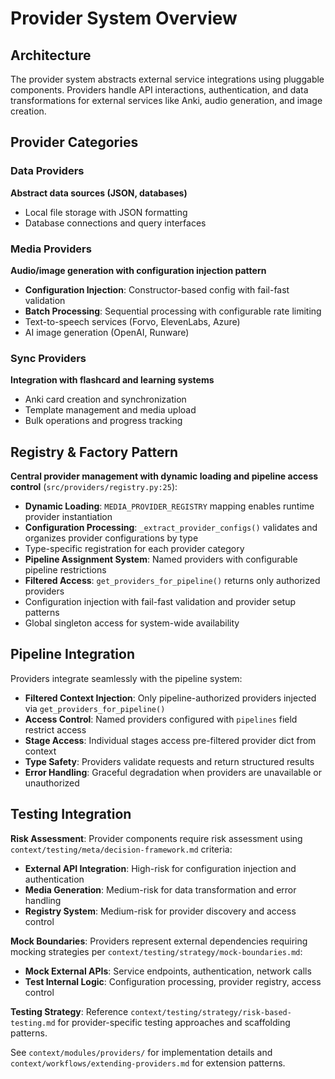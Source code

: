 # Provider System Overview

## Architecture

The provider system abstracts external service integrations using pluggable components. Providers handle API interactions, authentication, and data transformations for external services like Anki, audio generation, and image creation.

## Provider Categories

### Data Providers
**Abstract data sources (JSON, databases)**
- Local file storage with JSON formatting
- Database connections and query interfaces

### Media Providers
**Audio/image generation with configuration injection pattern**
- **Configuration Injection**: Constructor-based config with fail-fast validation
- **Batch Processing**: Sequential processing with configurable rate limiting
- Text-to-speech services (Forvo, ElevenLabs, Azure)
- AI image generation (OpenAI, Runware)

### Sync Providers
**Integration with flashcard and learning systems**
- Anki card creation and synchronization
- Template management and media upload
- Bulk operations and progress tracking

## Registry & Factory Pattern

**Central provider management with dynamic loading and pipeline access control** (`src/providers/registry.py:25`):
- **Dynamic Loading**: `MEDIA_PROVIDER_REGISTRY` mapping enables runtime provider instantiation
- **Configuration Processing**: `_extract_provider_configs()` validates and organizes provider configurations by type
- Type-specific registration for each provider category
- **Pipeline Assignment System**: Named providers with configurable pipeline restrictions
- **Filtered Access**: `get_providers_for_pipeline()` returns only authorized providers
- Configuration injection with fail-fast validation and provider setup patterns
- Global singleton access for system-wide availability

## Pipeline Integration

Providers integrate seamlessly with the pipeline system:
- **Filtered Context Injection**: Only pipeline-authorized providers injected via `get_providers_for_pipeline()`
- **Access Control**: Named providers configured with `pipelines` field restrict access
- **Stage Access**: Individual stages access pre-filtered provider dict from context
- **Type Safety**: Providers validate requests and return structured results
- **Error Handling**: Graceful degradation when providers are unavailable or unauthorized

## Testing Integration

**Risk Assessment**: Provider components require risk assessment using `context/testing/meta/decision-framework.md` criteria:
- **External API Integration**: High-risk for configuration injection and authentication
- **Media Generation**: Medium-risk for data transformation and error handling
- **Registry System**: Medium-risk for provider discovery and access control

**Mock Boundaries**: Providers represent external dependencies requiring mocking strategies per `context/testing/strategy/mock-boundaries.md`:
- **Mock External APIs**: Service endpoints, authentication, network calls
- **Test Internal Logic**: Configuration processing, provider registry, access control

**Testing Strategy**: Reference `context/testing/strategy/risk-based-testing.md` for provider-specific testing approaches and scaffolding patterns.

See `context/modules/providers/` for implementation details and `context/workflows/extending-providers.md` for extension patterns.

